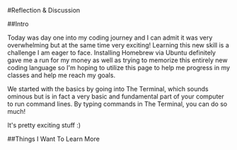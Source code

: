 #Reflection & Discussion


##Intro

Today was day one into my coding journey and I can admit it was very overwhelming but at the same time very exciting! Learning this new skill is a challenge I am eager to face. Installing Homebrew via Ubuntu definitely gave me a run for my money as well as trying to memorize this entirely new coding language so I'm hoping to utilize this page to help me progress in my classes and help me reach my goals.

We started with the basics by going into The Terminal, which sounds ominous but is in fact a very basic and fundamental part of your computer to run command lines. By typing commands in The Terminal, you can do so much!

It's pretty exciting stuff :)

##Things I Want To Learn More  

